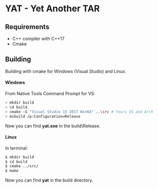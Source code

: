 # YAT - Yet Another TAR

## Requirements
- C++ compiler with C++17
- Cmake

## Building
Building with cmake for Windows (Visual Studio) and Linux.

#### Windows
From Native Tools Command Prompt for VS:
```sh
> mkdir build
> cd build
> cmake -G "Visual Studio 15 2017 Win64" ..\src # Yours VS and Arch
> msbuild /p:Configuration=Release
```
Now you can find **yat.exe** in the build\\Release.

#### Linux
In terminal:
```sh
$ mkdir build
$ cd build
$ cmake ../src/
$ make
```
Now you can find **yat** in the build directory.
